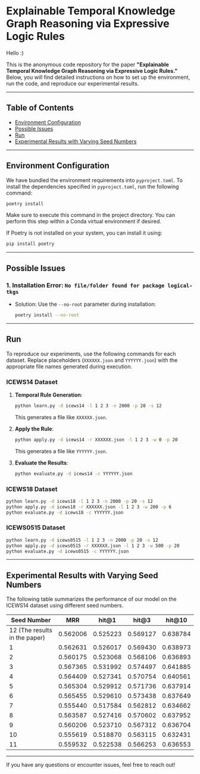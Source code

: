 # Explainable Temporal Knowledge Graph Reasoning via Expressive Logic Rules

Hello :)

This is the anonymous code repository for the paper **"Explainable Temporal Knowledge Graph Reasoning via Expressive Logic Rules."** Below, you will find detailed instructions on how to set up the environment, run the code, and reproduce our experimental results.

---

## Table of Contents
- [Environment Configuration](#environment-configuration)
- [Possible Issues](#possible-issues)
- [Run](#run)
- [Experimental Results with Varying Seed Numbers](#experimental-results-with-varying-seed-numbers)

---

## Environment Configuration
We have bundled the environment requirements into `pyproject.toml`. To install the dependencies specified in `pyproject.toml`, run the following command:
 ```bash
 poetry install
 ```
Make sure to execute this command in the project directory. You can perform this step within a Conda virtual environment if desired.

If Poetry is not installed on your system, you can install it using:
 ```bash
 pip install poetry
 ```

---

## Possible Issues

### 1. Installation Error: `No file/folder found for package logical-tkgs`
   - Solution: Use the `--no-root` parameter during installation:
     ```bash
     poetry install --no-root
     ```

---

## Run

To reproduce our experiments, use the following commands for each dataset. Replace placeholders (`XXXXXX.json` and `YYYYYY.json`) with the appropriate file names generated during execution.

### ICEWS14 Dataset
1. **Temporal Rule Generation**:
   
   ```bash
   python learn.py -d icews14 -l 1 2 3 -n 2000 -p 20 -s 12
   ```
   This generates a file like `XXXXXX.json`.
   
2. **Apply the Rule**:
   
   ```bash
   python apply.py -d icews14 -r XXXXXX.json -l 1 2 3 -w 0 -p 20
   ```
   This generates a file like `YYYYYY.json`.
   
3. **Evaluate the Results**:
   
   ```bash
   python evaluate.py -d icews14 -c YYYYYY.json
   ```

### ICEWS18 Dataset
```bash
python learn.py -d icews18 -l 1 2 3 -n 2000 -p 20 -s 12
python apply.py -d icews18 -r XXXXXX.json -l 1 2 3 -w 200 -p 6
python evaluate.py -d icews18 -c YYYYYY.json
```

### ICEWS0515 Dataset
```bash
python learn.py -d icews0515 -l 1 2 3 -n 2000 -p 20 -s 12
python apply.py -d icews0515 -r XXXXXX.json -l 1 2 3 -w 500 -p 20
python evaluate.py -d icews0515 -c YYYYYY.json
```

---

## Experimental Results with Varying Seed Numbers

The following table summarizes the performance of our model on the ICEWS14 dataset using different seed numbers.


| Seed Number                   | MRR      | hit@1    | hit@3    | hit@10   |
|-------------------------------|----------|----------|----------|----------|
| 12 (The results in the paper) | 0.562006 | 0.525223 | 0.569127 | 0.638784 |
| 1                             | 0.562631 | 0.526017 | 0.569430 | 0.638973 |
| 2                             | 0.560175 | 0.523068 | 0.568106 | 0.636893 |
| 3                             | 0.567365 | 0.531992 | 0.574497 | 0.641885 |
| 4                             | 0.564409 | 0.527341 | 0.570754 | 0.640561 |
| 5                             | 0.565304 | 0.529912 | 0.571736 | 0.637914 |
| 6                             | 0.565455 | 0.529610 | 0.573438 | 0.637649 |
| 7                             | 0.555440 | 0.517584 | 0.562812 | 0.634662 |
| 8                             | 0.563587 | 0.527416 | 0.570602 | 0.637952 |
| 9                             | 0.560206 | 0.523710 | 0.567312 | 0.636704 |
| 10                            | 0.555619 | 0.518870 | 0.563115 | 0.632431 |
| 11                            | 0.559532 | 0.522538 | 0.566253 | 0.636553 |


---

If you have any questions or encounter issues, feel free to reach out!

